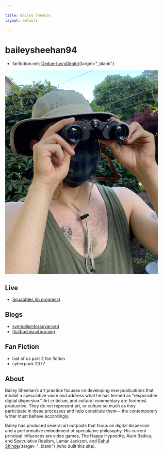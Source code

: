 ```yaml
---

title: Bailey Sheehan
layout: default

---
```


# baileysheehan94

* fanfiction.net: [Dedue-luvrxDimitri](https://www.fanfiction.net/~dedueluvrxdimitri){target="_blank"}


![Image of Bailey](images/bailey.jpeg) 

## Live
* [Squabbles (in progress)](live/squabbles.html)

## Blogs
* [symbolismforadvanced](http://symbolismforadvanced.net/)
* [thatbushisnotburning](http://thatbushisnotburning.net/)

## Fan Fiction
* last of us part 2 fan fiction
* cyberpunk 2077

## About

Bailey Sheehan’s art practice focuses on developing new publications that inhabit a speculative voice and address what he has termed as “responsible digital dispersion.” Art criticism, and cultural commentary are foremost productive. They do not represent art, or culture so much as they participate in these processes and help constitute them— the contemporary writer must behave accordingly.

Bailey has produced several art outposts that focus on digital dispersion and a performative embodiment of speculative philosophy. His current principal influences are video games, The Happy Hypocrite, Alain Badiou, and Speculative Realism, Lamar Jackson, and [Rahul Shinde](https://rahulshinde.com/){:target="_blank"} (who built this site).


